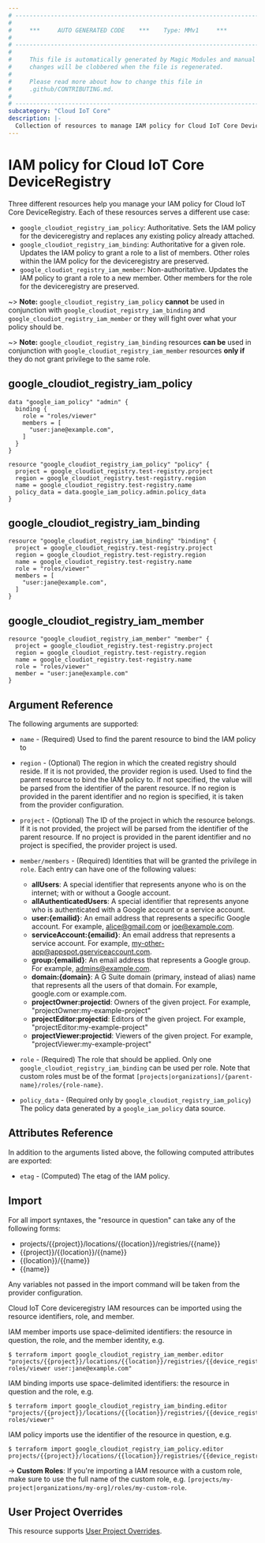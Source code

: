 ```yaml
---
# ----------------------------------------------------------------------------
#
#     ***     AUTO GENERATED CODE    ***    Type: MMv1     ***
#
# ----------------------------------------------------------------------------
#
#     This file is automatically generated by Magic Modules and manual
#     changes will be clobbered when the file is regenerated.
#
#     Please read more about how to change this file in
#     .github/CONTRIBUTING.md.
#
# ----------------------------------------------------------------------------
subcategory: "Cloud IoT Core"
description: |-
  Collection of resources to manage IAM policy for Cloud IoT Core DeviceRegistry
---
```


# IAM policy for Cloud IoT Core DeviceRegistry
Three different resources help you manage your IAM policy for Cloud IoT Core DeviceRegistry. Each of these resources serves a different use case:

* `google_cloudiot_registry_iam_policy`: Authoritative. Sets the IAM policy for the deviceregistry and replaces any existing policy already attached.
* `google_cloudiot_registry_iam_binding`: Authoritative for a given role. Updates the IAM policy to grant a role to a list of members. Other roles within the IAM policy for the deviceregistry are preserved.
* `google_cloudiot_registry_iam_member`: Non-authoritative. Updates the IAM policy to grant a role to a new member. Other members for the role for the deviceregistry are preserved.

~> **Note:** `google_cloudiot_registry_iam_policy` **cannot** be used in conjunction with `google_cloudiot_registry_iam_binding` and `google_cloudiot_registry_iam_member` or they will fight over what your policy should be.

~> **Note:** `google_cloudiot_registry_iam_binding` resources **can be** used in conjunction with `google_cloudiot_registry_iam_member` resources **only if** they do not grant privilege to the same role.




## google\_cloudiot\_registry\_iam\_policy

```hcl
data "google_iam_policy" "admin" {
  binding {
    role = "roles/viewer"
    members = [
      "user:jane@example.com",
    ]
  }
}

resource "google_cloudiot_registry_iam_policy" "policy" {
  project = google_cloudiot_registry.test-registry.project
  region = google_cloudiot_registry.test-registry.region
  name = google_cloudiot_registry.test-registry.name
  policy_data = data.google_iam_policy.admin.policy_data
}
```

## google\_cloudiot\_registry\_iam\_binding

```hcl
resource "google_cloudiot_registry_iam_binding" "binding" {
  project = google_cloudiot_registry.test-registry.project
  region = google_cloudiot_registry.test-registry.region
  name = google_cloudiot_registry.test-registry.name
  role = "roles/viewer"
  members = [
    "user:jane@example.com",
  ]
}
```

## google\_cloudiot\_registry\_iam\_member

```hcl
resource "google_cloudiot_registry_iam_member" "member" {
  project = google_cloudiot_registry.test-registry.project
  region = google_cloudiot_registry.test-registry.region
  name = google_cloudiot_registry.test-registry.name
  role = "roles/viewer"
  member = "user:jane@example.com"
}
```

## Argument Reference

The following arguments are supported:

* `name` - (Required) Used to find the parent resource to bind the IAM policy to
* `region` - (Optional) The region in which the created registry should reside.
If it is not provided, the provider region is used.
 Used to find the parent resource to bind the IAM policy to. If not specified,
  the value will be parsed from the identifier of the parent resource. If no region is provided in the parent identifier and no
  region is specified, it is taken from the provider configuration.

* `project` - (Optional) The ID of the project in which the resource belongs.
    If it is not provided, the project will be parsed from the identifier of the parent resource. If no project is provided in the parent identifier and no project is specified, the provider project is used.

* `member/members` - (Required) Identities that will be granted the privilege in `role`.
  Each entry can have one of the following values:
  * **allUsers**: A special identifier that represents anyone who is on the internet; with or without a Google account.
  * **allAuthenticatedUsers**: A special identifier that represents anyone who is authenticated with a Google account or a service account.
  * **user:{emailid}**: An email address that represents a specific Google account. For example, alice@gmail.com or joe@example.com.
  * **serviceAccount:{emailid}**: An email address that represents a service account. For example, my-other-app@appspot.gserviceaccount.com.
  * **group:{emailid}**: An email address that represents a Google group. For example, admins@example.com.
  * **domain:{domain}**: A G Suite domain (primary, instead of alias) name that represents all the users of that domain. For example, google.com or example.com.
  * **projectOwner:projectid**: Owners of the given project. For example, "projectOwner:my-example-project"
  * **projectEditor:projectid**: Editors of the given project. For example, "projectEditor:my-example-project"
  * **projectViewer:projectid**: Viewers of the given project. For example, "projectViewer:my-example-project"

* `role` - (Required) The role that should be applied. Only one
    `google_cloudiot_registry_iam_binding` can be used per role. Note that custom roles must be of the format
    `[projects|organizations]/{parent-name}/roles/{role-name}`.

* `policy_data` - (Required only by `google_cloudiot_registry_iam_policy`) The policy data generated by
  a `google_iam_policy` data source.

## Attributes Reference

In addition to the arguments listed above, the following computed attributes are
exported:

* `etag` - (Computed) The etag of the IAM policy.

## Import

For all import syntaxes, the "resource in question" can take any of the following forms:

* projects/{{project}}/locations/{{location}}/registries/{{name}}
* {{project}}/{{location}}/{{name}}
* {{location}}/{{name}}
* {{name}}

Any variables not passed in the import command will be taken from the provider configuration.

Cloud IoT Core deviceregistry IAM resources can be imported using the resource identifiers, role, and member.

IAM member imports use space-delimited identifiers: the resource in question, the role, and the member identity, e.g.
```
$ terraform import google_cloudiot_registry_iam_member.editor "projects/{{project}}/locations/{{location}}/registries/{{device_registry}} roles/viewer user:jane@example.com"
```

IAM binding imports use space-delimited identifiers: the resource in question and the role, e.g.
```
$ terraform import google_cloudiot_registry_iam_binding.editor "projects/{{project}}/locations/{{location}}/registries/{{device_registry}} roles/viewer"
```

IAM policy imports use the identifier of the resource in question, e.g.
```
$ terraform import google_cloudiot_registry_iam_policy.editor projects/{{project}}/locations/{{location}}/registries/{{device_registry}}
```

-> **Custom Roles**: If you're importing a IAM resource with a custom role, make sure to use the
 full name of the custom role, e.g. `[projects/my-project|organizations/my-org]/roles/my-custom-role`.

## User Project Overrides

This resource supports [User Project Overrides](https://registry.terraform.io/providers/hashicorp/google/latest/docs/guides/provider_reference#user_project_override).
